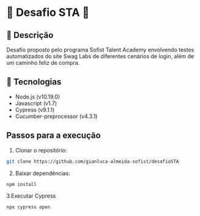 # :small_blue_diamond: Desafio STA :small_blue_diamond:

## :blue_book: Descrição
Desafio proposto pelo programa Sofist Talent Academy envolvendo testes automatizados do site Swag Labs de diferentes cenários de login, além de um caminho feliz de compra.

## :wrench: Tecnologias
- Node.js (v10.19.0)
- Javascript (v1.7)
- Cypress (v9.1.1)
- Cucumber-preprocessor (v4.3.1)

## Passos para a execução
1. Clonar o repositório:
```bash
git clone https://github.com/gianluca-almeida-sofist/desafioSTA
```
2. Baixar dependências:
```bash
npm install
```
3.Executar Cypress
```bash
npx cypress open
```
